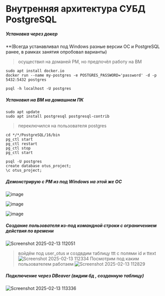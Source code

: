 # Внутренняя архитектура СУБД PostgreSQL 
##### Установка через докер
**(Всегда устанавливал под Windows разные версии ОС и PostgreSQL ранее, в рамках занятия опробовал варианты)
> осуществил на доманей РМ, но предпочёл работу на ВМ
```
sudo apt install docker.io
docker run --name my-postgres -e POSTGRES_PASSWORD='password' -d -p 5432:5432 postgres
```
```
psql -h localhost -U postgres
```

##### Установил на ВМ на домашнем ПК
```
sudo apt update
sudo apt install postgresql postgresql-contrib
```
> переключился на пользователя postgres
```
cd */*/PostgreSQL/16/bin
pg_ctl start 
pg_ctl restart
pg_ctl stop
pg_ctl start
```
```
psql -U postgres
create database otus_project;
\c otus_project;
```
##### Демонстрирую с РМ из под Windows на этой же ОС
![image](https://github.com/user-attachments/assets/a050d8ee-bf38-4468-afb1-fc8152a3d10f)

![image](https://github.com/user-attachments/assets/374eb6b8-b57a-4277-af97-3bf0ac39d1c5)

![image](https://github.com/user-attachments/assets/5a944175-6844-45d3-b4f6-b9abbb90d4c4)

##### Создание пользователя из-под командной строки с ограничением действия по времени
![Screenshot 2025-02-13 112051](https://github.com/user-attachments/assets/d69d3165-3337-45f0-b59f-8a612a93ad05)
> войдём под user_otus и создвдим таблицу ttt с полями id и ttext
![Screenshot 2025-02-13 112334](https://github.com/user-attachments/assets/8da51624-61fe-48f6-be8c-4933137d1702)
> Посмотрим под каким пользователем работаем
![Screenshot 2025-02-13 112829](https://github.com/user-attachments/assets/ab3edc0a-b033-4489-9a4a-935f692ebf1a)

##### Подключение через DBeaver (видим бд , созданную таблицу)
![Screenshot 2025-02-13 113336](https://github.com/user-attachments/assets/9db8477c-b643-491f-bee4-c35de98c5475)







